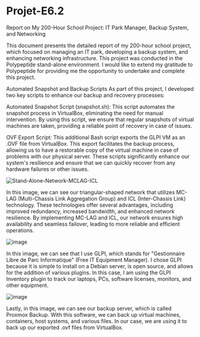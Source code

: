 # Projet-E6.2

Report on My 200-Hour School Project: IT Park Manager, Backup System, and Networking

This document presents the detailed report of my 200-hour school project, which focused on managing an IT park, developing a backup system, and enhancing networking infrastructure. This project was conducted in the Polypeptide stand-alone environment.
I would like to extend my gratitude to Polypeptide for providing me the opportunity to undertake and complete this project.

Automated Snapshot and Backup Scripts
As part of this project, I developed two key scripts to enhance our backup and recovery processes:

Automated Snapshot Script (snapshot.sh):
This script automates the snapshot process in VirtualBox, eliminating the need for manual intervention. By using this script, we ensure that regular snapshots of virtual machines are taken, providing a reliable point of recovery in case of issues.

OVF Export Script:
This additional Bash script exports the GLPI VM as an .OVF file from VirtualBox. This export facilitates the backup process, allowing us to have a restorable copy of the virtual machine in case of problems with our physical server.
These scripts significantly enhance our system's resilience and ensure that we can quickly recover from any hardware failures or other issues.


  ![Stand-Alone-Network-MCLAG-ICL](https://github.com/Tarkhagal/Projet-E6.2/assets/145452931/2a0c04dd-8a93-4eff-8cd5-8af51e60da1b)

In this image, we can see our triangular-shaped network that utilizes MC-LAG (Multi-Chassis Link Aggregation Group) and ICL (Inter-Chassis Link) technology. These technologies offer several advantages, including improved redundancy, increased bandwidth, and enhanced network resilience. By implementing MC-LAG and ICL, our network ensures high availability and seamless failover, leading to more reliable and efficient operations.


![image](https://github.com/Tarkhagal/Projet-E6.2/assets/145452931/643d4c4b-c153-455f-b0ae-6ad7fa3b81d3)


In this image, we can see that I use GLPI, which stands for "Gestionnaire Libre de Parc Informatique" (Free IT Equipment Manager). I chose GLPI because it is simple to install on a Debian server, is open source, and allows for the addition of various plugins. In this case, I am using the GLPI Inventory plugin to track our laptops, PCs, software licenses, monitors, and other equipment.

![image](https://github.com/Tarkhagal/Projet-E6.2/assets/145452931/fdf05ae4-1ea9-46bd-b268-455e4e0fb1e3)


Lastly, in this image, we can see our backup server, which is called Proxmox Backup. With this software, we can back up virtual machines, containers, host systems, and various files. In our case, we are using it to back up our exported .ovf files from VirtualBox.
